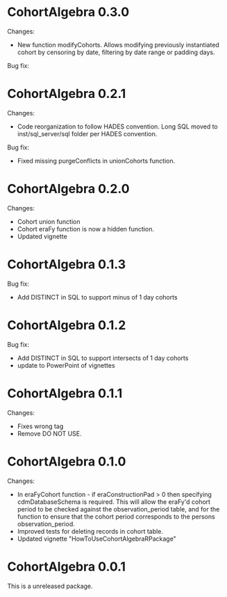 CohortAlgebra 0.3.0
======================

Changes:
- New function modifyCohorts. Allows modifying previously instantiated cohort by censoring by date, filtering by date range or padding days.

Bug fix:

CohortAlgebra 0.2.1
======================

Changes:
- Code reorganization to follow HADES convention. Long SQL moved to inst/sql_server/sql folder per HADES convention.

Bug fix:
- Fixed missing purgeConflicts in unionCohorts function.

CohortAlgebra 0.2.0
======================

Changes:
- Cohort union function
- Cohort eraFy function is now a hidden function. 
- Updated vignette

CohortAlgebra 0.1.3
======================

Bug fix:
- Add DISTINCT in SQL to support minus of 1 day cohorts

CohortAlgebra 0.1.2
======================

Bug fix:
- Add DISTINCT in SQL to support intersects of 1 day cohorts
- update to PowerPoint of vignettes

CohortAlgebra 0.1.1
======================

Changes:
- Fixes wrong tag
- Remove DO NOT USE.

CohortAlgebra 0.1.0
======================

Changes:
- In eraFyCohort function - if eraConstructionPad > 0 then specifying cdmDatabaseSchema is required. This will allow the eraFy'd cohort period to be checked against the observation_period table, and for the function to ensure that the cohort period corresponds to the persons observation_period. 
- Improved tests for deleting records in cohort table.
- Updated vignette "HowToUseCohortAlgebraRPackage"


CohortAlgebra 0.0.1
======================

This is a unreleased package. 

